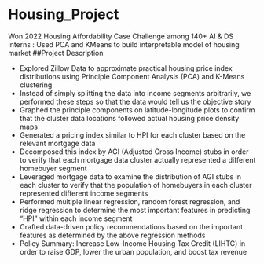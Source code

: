 # Housing_Project
 Won 2022 Housing Affordability Case Challenge among 140+ AI &amp; DS interns : Used PCA and KMeans to build interpretable model of housing market
##Project Description

 - Explored Zillow Data to approximate practical housing price index distributions using Principle Component Analysis (PCA) and K-Means clustering
 - Instead of simply splitting the data into income segments arbitrarily, we performed these steps so that the data would tell us the objective story
 - Graphed the principle components on latitude-longitude plots to confirm that the cluster data locations followed actual housing price density maps
 - Generated a pricing index similar to HPI for each cluster based on the relevant mortgage data
 - Decomposed this index by AGI (Adjusted Gross Income) stubs in order to verify that each mortgage data cluster actually represented a different homebuyer segment
 - Leveraged mortgage data to examine the distribution of AGI stubs in each cluster to verify that the population of homebuyers in each cluster represented different income segments
 - Performed multiple linear regression, random forest regression, and ridge regression to determine the most important features in predicting “HPI” within each income segment
 - Crafted data-driven policy recommendations based on the important features as determined by the above regression methods
 - Policy Summary: Increase Low-Income Housing Tax Credit (LIHTC) in order to raise GDP, lower the urban population, and boost tax revenue


